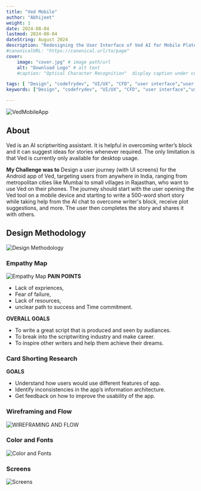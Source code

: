 ```yaml
---
title: "Ved Mobile"
author: "Abhijeet"
weight: 1
date: 2024-08-04
lastmod: 2024-08-04
dateString: August 2024 
description: "Redesigning the User Interface of Ved AI for Mobile Plateform"
#canonicalURL: "https://canonical.url/to/page"
cover:
    image: "cover.jpg" # image path/url
    alt: "Download Logo" # alt text
    #caption: "Optical Character Recognition"  display caption under cover 

tags: [ "Design", "codefrydev", "UI/UX", "CFD", "user interface","user exprience","app design"]
keywords: ["Design", "codefrydev", "UI/UX", "CFD", "user interface","user exprience","app design","Ved Mobile","app","FFMPEG"]

---
```


![VedMobileApp](./vedmobileapp.png)

## About
Ved is an AI scriptwriting assistant. It is helpful in overcoming writer’s block and it can suggest ideas for stories whenever required. The only limitation is that Ved is currently only available for desktop usage.

**My Challenge was to**
Design a user journey (with UI screens) for the Android app of Ved, targeting users from anywhere in India, ranging from metropolitan cities like Mumbai to small villages in Rajasthan, who want to use Ved on their phones. The journey should start with the user opening the Ved tool on a mobile device and starting to write a 500-word short story while taking help from the AI chat to overcome writer's block, receive plot suggestions, and more. The user then completes the story and shares it with others.

## Design Methodology
![Design Methodology](./vedmobile/designMethodology.png)

### Empathy Map ###
![Empathy Map](./vedmobile/empathymap.png)
**PAIN POINTS** 
* Lack of expriences, 
* Fear of failure, 
* Lack of resources,
* unclear path to success and Time commitment.

**OVERALL GOALS**
* To write a great script that is produced and seen by audiances.
* To break into the scriptwriting industry and make career.
* To inspire other writers and help them achieve their dreams.

### Card Shorting Research ###
**GOALS**
* Understand how users would use different features of app.
* Identify inconsistencies in the app’s information architecture.
* Get feedback on how to improve the usability of the app.

### Wireframing and Flow
![WIREFRAMING AND FLOW](./vedmobile/wireframing.png)

### Color and Fonts ###
![Color and Fonts](./vedmobile/color%20and%20fonts.png)

### Screens ###
![Screens](./vedmobile/screens.png)


